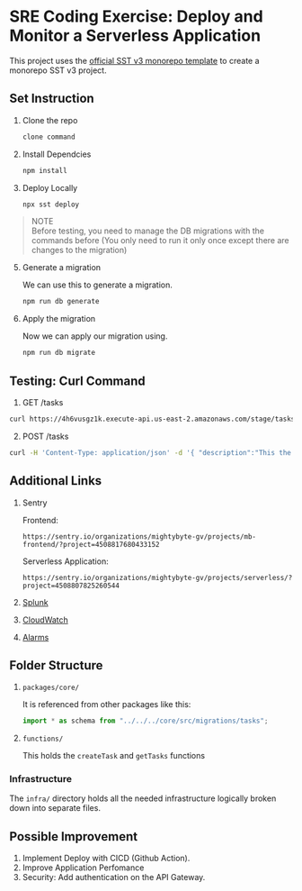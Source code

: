 # SRE Coding Exercise: Deploy and Monitor a Serverless Application


This project uses the [official SST v3 monorepo template](https://sst.dev/docs/set-up-a-monorepo) to create a monorepo SST v3 project.

## Set Instruction

1. Clone the repo
   ```bash
   clone command
   ```
2. Install Dependcies

   ```bash
   npm install
   ```

4. Deploy Locally

   ```bash
   npx sst deploy
   ```

> NOTE  
> Before testing, you need to manage the DB migrations with the commands before (You only need to run it only once except there are changes to the migration)

5. Generate a migration

   We can use this to generate a migration.

   ```bash
   npm run db generate
   ```
6. Apply the migration
   
   Now we can apply our migration using.
   ```bash
   npm run db migrate
   ```

## Testing: Curl Command

1. GET /tasks

```bash
curl https://4h6vusgz1k.execute-api.us-east-2.amazonaws.com/stage/tasks
```

2. POST /tasks

```bash
curl -H 'Content-Type: application/json' -d '{ "description":"This the first tasks" }' -X POST https://4h6vusgz1k.execute-api.us-east-2.amazonaws.com/stage/tasks

```

## Additional Links

1. Sentry
   
   Frontend: 
   ```
   https://sentry.io/organizations/mightybyte-gv/projects/mb-frontend/?project=4508817680433152
   ```

   Serverless Application: 
   ```
   https://sentry.io/organizations/mightybyte-gv/projects/serverless/?project=4508807825260544
   ```

2. [Splunk](https://prd-p-duoeh.splunkcloud.com/en-US/app/search/search?q=search%20source%3D%22us-east-2%3AAWS%2FApiGateway%22%20OR%20source%3D%22us-east-2%3AAWS%2FLambda%22%20OR%20source%3D%22us-east-2%3AAWS%2FRDS%22&display.page.search.mode=smart&dispatch.sample_ratio=1&workload_pool=&earliest=-15m&latest=now&sid=1739576062.3943)

3. [CloudWatch](https://cloudwatch.amazonaws.com/dashboard.html?dashboard=MightyByte&context=eyJSIjoidXMtZWFzdC0xIiwiRCI6ImN3LWRiLTUwOTM5OTU5OTY4OCIsIlUiOiJ1cy1lYXN0LTFfQzVwWmZubGI4IiwiQyI6IjE0NDk0N2lpNXFrOXNmOHVrdmpxaGlxZWtrIiwiSSI6InVzLWVhc3QtMToyMmVmMjE4NC01NDY3LTRmOTMtODhkMi0xMTdiMTU0NWU0ZDAiLCJNIjoiUHVibGljIn0=)
   
4. [Alarms](https://us-east-2.console.aws.amazon.com/cloudwatch/home?region=us-east-2#alarmsV2:?~(selectedIds~(~'Error*20with*20Get*20Tasks*20Function)))

## Folder Structure

1. `packages/core/`

   It is referenced from other packages like this: 

   ```ts
   import * as schema from "../../../core/src/migrations/tasks";
   ```

2. `functions/`

   This holds the `createTask` and `getTasks` functions

### Infrastructure

The `infra/` directory holds all the needed infrastructure logically broken down into separate files.

## Possible Improvement
1. Implement Deploy with CICD (Github Action).
2. Improve Application Perfomance
3. Security: Add authentication on the API Gateway.
